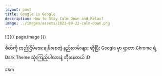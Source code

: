 ```yaml
---
layout: post
title: Google is Google
description: How to Stay Calm Down and Relax?
image: ../images/assets/2021-09-22-calm-down.png
---
```


![]({{ page.image }})


စိတ်ကို တည်ငြိမ်အေးချမ်းစေတဲ့ နည်းလမ်းများ ဆိုပြီး Google မှာ ရှာတာ Chrome ရဲ့ Dark Theme သုံးကြည့်ပါလားနဲ့ တိုးနေတယ် :D

#km

